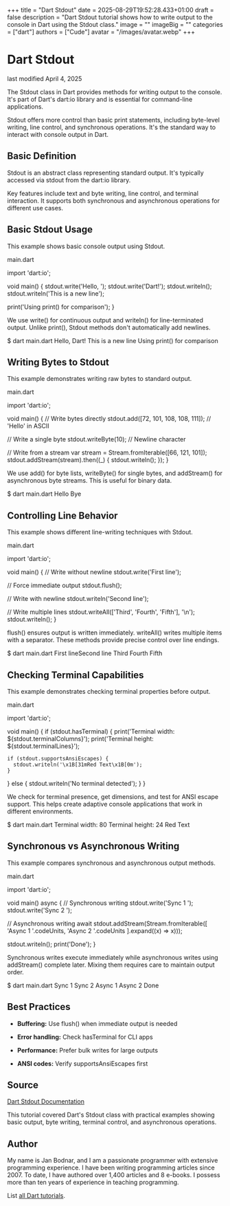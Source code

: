 +++
title = "Dart Stdout"
date = 2025-08-29T19:52:28.433+01:00
draft = false
description = "Dart Stdout tutorial shows how to write output to the console in Dart using the Stdout class."
image = ""
imageBig = ""
categories = ["dart"]
authors = ["Cude"]
avatar = "/images/avatar.webp"
+++

# Dart Stdout

last modified April 4, 2025

The Stdout class in Dart provides methods for writing output to the
console. It's part of Dart's dart:io library and is essential for
command-line applications.

Stdout offers more control than basic print statements, including byte-level
writing, line control, and synchronous operations. It's the standard way to
interact with console output in Dart.

## Basic Definition

Stdout is an abstract class representing standard output. It's
typically accessed via stdout from the dart:io library.

Key features include text and byte writing, line control, and terminal
interaction. It supports both synchronous and asynchronous operations for
different use cases.

## Basic Stdout Usage

This example shows basic console output using Stdout.

main.dart
  

import 'dart:io';

void main() {
  stdout.write('Hello, ');
  stdout.write('Dart!');
  stdout.writeln();
  stdout.writeln('This is a new line');
  
  print('Using print() for comparison');
}

We use write() for continuous output and writeln() for
line-terminated output. Unlike print(), Stdout methods don't
automatically add newlines.

$ dart main.dart
Hello, Dart!
This is a new line
Using print() for comparison

## Writing Bytes to Stdout

This example demonstrates writing raw bytes to standard output.

main.dart
  

import 'dart:io';

void main() {
  // Write bytes directly
  stdout.add([72, 101, 108, 108, 111]); // 'Hello' in ASCII
  
  // Write a single byte
  stdout.writeByte(10); // Newline character
  
  // Write from a stream
  var stream = Stream.fromIterable([66, 121, 101]);
  stdout.addStream(stream).then((_) {
    stdout.writeln();
  });
}

We use add() for byte lists, writeByte() for single
bytes, and addStream() for asynchronous byte streams. This is
useful for binary data.

$ dart main.dart
Hello
Bye

## Controlling Line Behavior

This example shows different line-writing techniques with Stdout.

main.dart
  

import 'dart:io';

void main() {
  // Write without newline
  stdout.write('First line');
  
  // Force immediate output
  stdout.flush();
  
  // Write with newline
  stdout.writeln('Second line');
  
  // Write multiple lines
  stdout.writeAll(['Third', 'Fourth', 'Fifth'], '\n');
  stdout.writeln();
}

flush() ensures output is written immediately. writeAll()
writes multiple items with a separator. These methods provide precise control
over line endings.

$ dart main.dart
First lineSecond line
Third
Fourth
Fifth

## Checking Terminal Capabilities

This example demonstrates checking terminal properties before output.

main.dart
  

import 'dart:io';

void main() {
  if (stdout.hasTerminal) {
    print('Terminal width: ${stdout.terminalColumns}');
    print('Terminal height: ${stdout.terminalLines}');
    
    if (stdout.supportsAnsiEscapes) {
      stdout.writeln('\x1B[31mRed Text\x1B[0m');
    }
  } else {
    stdout.writeln('No terminal detected');
  }
}

We check for terminal presence, get dimensions, and test for ANSI escape support.
This helps create adaptive console applications that work in different
environments.

$ dart main.dart
Terminal width: 80
Terminal height: 24
Red Text

## Synchronous vs Asynchronous Writing

This example compares synchronous and asynchronous output methods.

main.dart
  

import 'dart:io';

void main() async {
  // Synchronous writing
  stdout.write('Sync 1 ');
  stdout.write('Sync 2 ');
  
  // Asynchronous writing
  await stdout.addStream(Stream.fromIterable([
    'Async 1 '.codeUnits,
    'Async 2 '.codeUnits
  ].expand((x) =&gt; x)));
  
  stdout.writeln();
  print('Done');
}

Synchronous writes execute immediately while asynchronous writes using
addStream() complete later. Mixing them requires care to maintain
output order.

$ dart main.dart
Sync 1 Sync 2 Async 1 Async 2 
Done

## Best Practices

- **Buffering:** Use flush() when immediate output is needed

- **Error handling:** Check hasTerminal for CLI apps

- **Performance:** Prefer bulk writes for large outputs

- **ANSI codes:** Verify supportsAnsiEscapes first

## Source

[Dart Stdout Documentation](https://api.dart.dev/stable/dart-io/Stdout-class.html)

This tutorial covered Dart's Stdout class with practical examples showing
basic output, byte writing, terminal control, and asynchronous operations.

## Author

My name is Jan Bodnar, and I am a passionate programmer with extensive
programming experience. I have been writing programming articles since 2007.
To date, I have authored over 1,400 articles and 8 e-books. I possess more
than ten years of experience in teaching programming.

List [all Dart tutorials](/dart/).
